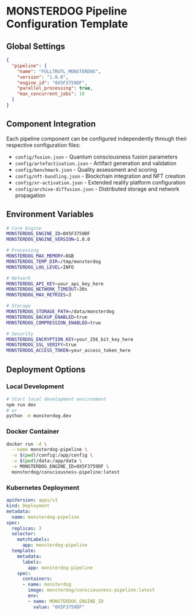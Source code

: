 # MONSTERDOG Pipeline Configuration Template

## Global Settings
```json
{
  "pipeline": {
    "name": "FULLTRUTL_MONSTERDOG",
    "version": "1.0.0",
    "engine_id": "0X5F3759DF",
    "parallel_processing": true,
    "max_concurrent_jobs": 10
  }
}
```

## Component Integration
Each pipeline component can be configured independently through their respective configuration files:

- `config/fusion.json` - Quantum consciousness fusion parameters
- `config/artefactisation.json` - Artifact generation and validation
- `config/benchmark.json` - Quality assessment and scoring
- `config/nft-bundling.json` - Blockchain integration and NFT creation
- `config/xr-activation.json` - Extended reality platform configuration
- `config/archive-diffusion.json` - Distributed storage and network propagation

## Environment Variables
```bash
# Core Engine
MONSTERDOG_ENGINE_ID=0X5F3759DF
MONSTERDOG_ENGINE_VERSION=1.0.0

# Processing
MONSTERDOG_MAX_MEMORY=8GB
MONSTERDOG_TEMP_DIR=/tmp/monsterdog
MONSTERDOG_LOG_LEVEL=INFO

# Network
MONSTERDOG_API_KEY=your_api_key_here
MONSTERDOG_NETWORK_TIMEOUT=30s
MONSTERDOG_MAX_RETRIES=3

# Storage
MONSTERDOG_STORAGE_PATH=/data/monsterdog
MONSTERDOG_BACKUP_ENABLED=true
MONSTERDOG_COMPRESSION_ENABLED=true

# Security
MONSTERDOG_ENCRYPTION_KEY=your_256_bit_key_here
MONSTERDOG_SSL_VERIFY=true
MONSTERDOG_ACCESS_TOKEN=your_access_token_here
```

## Deployment Options

### Local Development
```bash
# Start local development environment
npm run dev
# or
python -m monsterdog.dev
```

### Docker Container
```bash
docker run -d \
  --name monsterdog-pipeline \
  -v $(pwd)/config:/app/config \
  -v $(pwd)/data:/app/data \
  -e MONSTERDOG_ENGINE_ID=0X5F3759DF \
  monsterdog/consciousness-pipeline:latest
```

### Kubernetes Deployment
```yaml
apiVersion: apps/v1
kind: Deployment
metadata:
  name: monsterdog-pipeline
spec:
  replicas: 3
  selector:
    matchLabels:
      app: monsterdog-pipeline
  template:
    metadata:
      labels:
        app: monsterdog-pipeline
    spec:
      containers:
      - name: monsterdog
        image: monsterdog/consciousness-pipeline:latest
        env:
        - name: MONSTERDOG_ENGINE_ID
          value: "0X5F3759DF"
```
